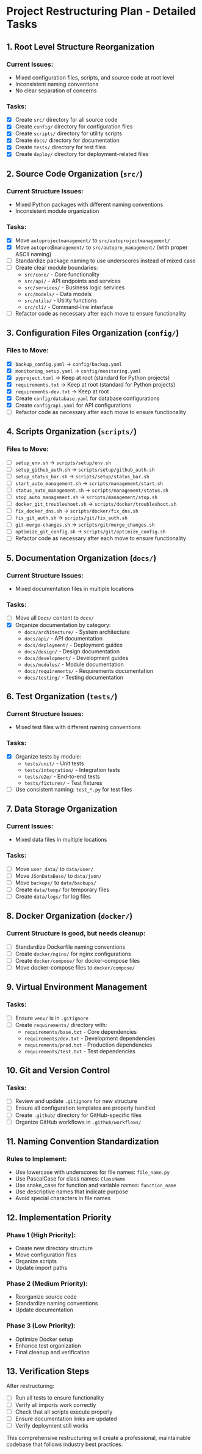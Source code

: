 # Project Restructuring Plan - Detailed Tasks

## 1. Root Level Structure Reorganization

### Current Issues:
- Mixed configuration files, scripts, and source code at root level
- Inconsistent naming conventions
- No clear separation of concerns

### Tasks:
- [x] Create `src/` directory for all source code
- [x] Create `config/` directory for configuration files
- [x] Create `scripts/` directory for utility scripts
- [x] Create `docs/` directory for documentation
- [x] Create `tests/` directory for test files
- [x] Create `deploy/` directory for deployment-related files

## 2. Source Code Organization (`src/`)

### Current Structure Issues:
- Mixed Python packages with different naming conventions
- Inconsistent module organization

### Tasks:
- [x] Move `autoprojectmanagement/` to `src/autoprojectmanagement/`
- [x] Move `autopro极management/` to `src/autopro_management/` (with proper ASCII naming)
- [ ] Standardize package naming to use underscores instead of mixed case
- [ ] Create clear module boundaries:
  - `src/core/` - Core functionality
  - `src/api/` - API endpoints and services
  - `src/services/` - Business logic services
  - `src/models/` - Data models
  - `src/utils/` - Utility functions
  - `src/cli/` - Command-line interface
- [ ] Refactor code as necessary after each move to ensure functionality

## 3. Configuration Files Organization (`config/`)

### Files to Move:
- [x] `backup_config.yaml` → `config/backup.yaml`
- [x] `monitoring_setup.yaml` → `config/monitoring.yaml`
- [x] `pyproject.toml` → Keep at root (standard for Python projects)
- [x] `requirements.txt` → Keep at root (standard for Python projects)
- [x] `requirements-dev.txt` → Keep at root
- [x] Create `config/database.yaml` for database configurations
- [x] Create `config/api.yaml` for API configurations
- [ ] Refactor code as necessary after each move to ensure functionality

## 4. Scripts Organization (`scripts/`)

### Files to Move:
- [ ] `setup_env.sh` → `scripts/setup/env.sh`
- [ ] `setup_github_auth.sh` → `scripts/setup/github_auth.sh`
- [ ] `setup_status_bar.sh` → `scripts/setup/status_bar.sh`
- [ ] `start_auto_management.sh` → `scripts/management/start.sh`
- [ ] `status_auto_management.sh` → `scripts/management/status.sh`
- [ ] `stop_auto_management.sh` → `scripts/management/stop.sh`
- [ ] `docker_git_troubleshoot.sh` → `scripts/docker/troubleshoot.sh`
- [ ] `fix_docker_dns.sh` → `scripts/docker/fix_dns.sh`
- [ ] `fix_git_auth.sh` → `scripts/git/fix_auth.sh`
- [ ] `git-merge-changes.sh` → `scripts/git/merge_changes.sh`
- [ ] `optimize_git_config.sh` → `scripts/git/optimize_config.sh`
- [ ] Refactor code as necessary after each move to ensure functionality

## 5. Documentation Organization (`docs/`)

### Current Structure Issues:
- Mixed documentation files in multiple locations

### Tasks:
- [ ] Move all `Docs/` content to `docs/`
- [x] Organize documentation by category:
  - `docs/architecture/` - System architecture
  - `docs/api/` - API documentation
  - `docs/deployment/` - Deployment guides
  - `docs/design/` - Design documentation
  - `docs/development/` - Development guides
  - `docs/modules/` - Module documentation
  - `docs/requirements/` - Requirements documentation
  - `docs/testing/` - Testing documentation

## 6. Test Organization (`tests/`)

### Current Structure Issues:
- Mixed test files with different naming conventions

### Tasks:
- [x] Organize tests by module:
  - `tests/unit/` - Unit tests
  - `tests/integration/` - Integration tests
  - `tests/e2e/` - End-to-end tests
  - `tests/fixtures/` - Test fixtures
- [ ] Use consistent naming: `test_*.py` for test files

## 7. Data Storage Organization

### Current Issues:
- Mixed data files in multiple locations

### Tasks:
- [ ] Move `user_data/` to `data/user/`
- [ ] Move `JSonDataBase/` to `data/json/`
- [ ] Move `backups/` to `data/backups/`
- [ ] Create `data/temp/` for temporary files
- [ ] Create `data/logs/` for log files

## 8. Docker Organization (`docker/`)

### Current Structure is good, but needs cleanup:
- [ ] Standardize Dockerfile naming conventions
- [ ] Create `docker/nginx/` for nginx configurations
- [ ] Create `docker/compose/` for docker-compose files
- [ ] Move docker-compose files to `docker/compose/`

## 9. Virtual Environment Management

### Tasks:
- [ ] Ensure `venv/` is in `.gitignore`
- [ ] Create `requirements/` directory with:
  - `requirements/base.txt` - Core dependencies
  - `requirements/dev.txt` - Development dependencies
  - `requirements/prod.txt` - Production dependencies
  - `requirements/test.txt` - Test dependencies

## 10. Git and Version Control

### Tasks:
- [ ] Review and update `.gitignore` for new structure
- [ ] Ensure all configuration templates are properly handled
- [ ] Create `.github/` directory for GitHub-specific files
- [ ] Organize GitHub workflows in `.github/workflows/`

## 11. Naming Convention Standardization

### Rules to Implement:
- Use lowercase with underscores for file names: `file_name.py`
- Use PascalCase for class names: `ClassName`
- Use snake_case for function and variable names: `function_name`
- Use descriptive names that indicate purpose
- Avoid special characters in file names

## 12. Implementation Priority

### Phase 1 (High Priority):
- Create new directory structure
- Move configuration files
- Organize scripts
- Update import paths

### Phase 2 (Medium Priority):
- Reorganize source code
- Standardize naming conventions
- Update documentation

### Phase 3 (Low Priority):
- Optimize Docker setup
- Enhance test organization
- Final cleanup and verification

## 13. Verification Steps

After restructuring:
- [ ] Run all tests to ensure functionality
- [ ] Verify all imports work correctly
- [ ] Check that all scripts execute properly
- [ ] Ensure documentation links are updated
- [ ] Verify deployment still works

This comprehensive restructuring will create a professional, maintainable codebase that follows industry best practices.
